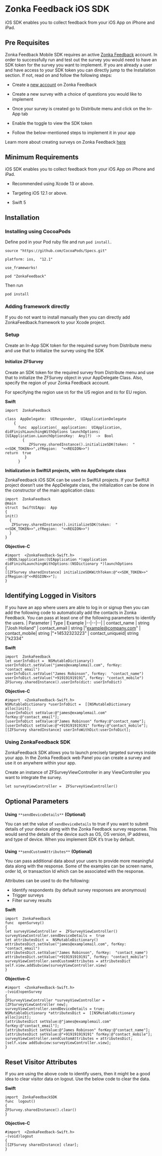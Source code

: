 # Zonka Feedback iOS SDK

iOS SDK enables you to collect feedback from your iOS App on iPhone and iPad. 

## Pre Requisites


Zonka Feedback Mobile SDK requires an active [Zonka Feedback](https://www.zonkafeedback.com/) account. In order to successfully run and test out the survey you would need to have an SDK token for the survey you want to implement. If you are already a user and have access to your SDK token you can directly jump to the Installation section. If not, read on and follow the following steps:

-   Create a [new account](https://www.zonkafeedback.com/free-trial-signup) on Zonka Feedback
-   Create a new survey with a choice of questions you would like to implement
-   Once your survey is created go to Distribute menu and click on the In-App tab
  
-   Enable the toggle to view the SDK token
- Follow the below-mentioned steps to implement it in your app

Learn more about creating surveys on Zonka Feedback [here](https://help.zonkafeedback.com/en/articles/6389318-getting-started-with-zonka-feedback)
## Minimum Requirements

iOS SDK enables you to collect feedback from your iOS App on iPhone and iPad.

* Recommended using Xcode 13 or above.

* Targeting iOS 12.1 or above.

* Swift 5

## Installation

### Installing using CocoaPods

Define pod in your Pod ruby file and run `pod install.`
```
source "https://github.com/CocoaPods/Specs.git"

platform: ios,  "12.1"

use_frameworks!

pod "ZonkaFeedback"
```
Then run
```
pod install
```
### Adding framework directly[](#adding-framework-directly)

If you do not want to install manually then you can directly add ZonkaFeedback.framework to your Xcode project.

### Setup[](#setup)

Create an In-App SDK token for the required survey from Distribute menu and use that to initialize the survey using the SDK

#### Initialize ZFSurvey[](#initialize-zfsurvey)

Create an SDK token for the required survey from Distribute menu and use that to initialize the ZFSurvey object in your AppDelegate Class. Also, specify the region of your Zonka Feedback account.

For specifying the region use `US` for the US region and `EU` for EU region.

**Swift**
```
import  ZonkaFeedback

class  AppDelegate:  UIResponder,  UIApplicationDelegate
    {
      func  application(_ application:  UIApplication, didFinishLaunchingWithOptions launchOptions:  [UIApplication.LaunchOptionsKey:  Any]?)  ->  Bool
        {
           ZFSurvey.sharedInstance().initializeSDK(token:  " <<SDK_TOKEN>>",zfRegion:  "<<REGION>>")
return  true
         }
      }
```

**Initialization in SwiftUI projects, with no AppDelegate class**

ZonkaFeedback iOS SDK can be used in SwiftUI projects. If your SwiftUI project doesn’t use the AppDelegate class, the initialization can be done in the constructor of the main application class:
```
import  ZonkaFeedback
@main
struct  SwiftUIApp:  App
{
init()
  {
   ZFSurvey.sharedInstance().initializeSDK(token:  "<<SDK_TOKEN>>",zfRegion:  "<<REGION>>")
  }
}
```
**Objective-C**
```
#import  <ZonkaFeedback-Swift.h>
-(BOOL)application:(UIApplication *)application didFinishLaunchingWithOptions:(NSDictionary *)launchOptions
{
[[ZFSurvey sharedInstance] initializeSDKWithToken:@"<<SDK_TOKEN>>" zfRegion:@"<<REGION>>"];
}
```
## Identifying Logged in Visitors[](#identifying-logged-in-visitors)

If you have an app where users are able to log in or signup then you can add the following code to automatically add the contacts in Zonka Feedback. You can pass at least one of the following parameters to identify the users.
| Parameter | Type | Example
|--|--|--|
| contact_name | string |"Josh Holland"
| contact_email | string |"example@company.com"
| contact_mobile| string |"+14532323223"
| contact_uniqueid| string |"k2334"




**Swift**
```
import  ZonkaFeedback
let userInfoDict =  NSMutableDictionary()
userInfoDict.setValue("james@examplemail.com", forKey:  "contact_email")
userInfoDict.setValue("James Robinson", forKey:  "contact_name")
userInfoDict.setValue("+919191919191”, forKey: "contact_mobile")
ZFSurvey.sharedInstance().userInfo(dict: userInfoDict)
```
**Objective-C**
```
#import  <ZonkaFeedback-Swift.h>
NSMutableDictionary *userInfoDict =  [[NSMutableDictionary alloc]init];
[userInfoDict setValue:@"james@examplemail.com" forKey:@"contact_email"];
[userInfoDict setValue:@"James Robinson" forKey:@"contact_name"];
[userInfoDict setValue:@"+919191919191" forKey:@"contact_mobile"];
[[ZFSurvey sharedInstance] userInfoWithDict:userInfoDict];
```
### Using ZonkaFeedback SDK[](#using-zonkafeedback-sdk)

ZonkaFeedback SDK allows you to launch precisely targeted surveys inside your app. In the Zonka Feedback web Panel you can create a survey and use it on anywhere within your app.

Create an instance of ZFSurveyViewController in any ViewController you want to integrate the survey.
```
let surveyViewController =  ZFSurveyViewController()
```
## Optional Parameters[](#parameters)

### 

**Using** `**sendDeviceDetails**` **(Optional)**[](#using-senddevicedetails-optional)

You can set the value of `sendDeviceDetails` to true if you want to submit details of your device along with the Zonka Feedback survey response. This would send the details of the device such as OS, OS version, IP address, and type of device. When you implement SDK it’s true by default.

### 

**Using** `**sendCustomAttributes**` **(Optional)**[](#using-sendcustomattributes-optional)

You can pass additional data about your users to provide more meaningful data along with the response. Some of the examples can be screen name, order Id, or transaction Id which can be associated with the response.

Attributes can be used to do the following:

 - Identify respondents (by default survey responses are anonymous)
 - Trigger surveys
 - Filter survey results

**Swift**
```
import  ZonkaFeedback
func  openSurvey()
{
let surveyViewController =  ZFSurveyViewController()
surveyViewController.sendDeviceDetails =  true
let attributesDict =  NSMutableDictionary()
attributesDict.setValue("james@examplemail.com", forKey:  "contact_email")
attributesDict.setValue("James Robinson", forKey:  "contact_name")
attributesDict.setValue("+919191919191”, forKey: "contact_mobile")
surveyViewController.sendCustomAttributes = attributesDict
self.view.addSubview(surveyViewController.view)
}
```
**Objective-C**
```
#import  <ZonkaFeedback-Swift.h>
-(void)openSurvey
{
ZFSurveyViewController *surveyViewController =  [ZFSurveyViewController new];
surveyViewController.sendDeviceDetails = true;
NSMutableDictionary *attributesDict =  [[NSMutableDictionary alloc]init];
[attributesDict setValue:@"james@examplemail.com" forKey:@"contact_email"];
[attributesDict setValue:@"James Robinson" forKey:@"contact_name"];
[attributesDict setValue:@"+919191919191" forKey:@"contact_mobile"];
surveyViewController.sendCustomAttributes = attributesDict;
[self.view addSubview:surveyViewController.view];
}
```
## Reset Visitor Attributes[](#reset-visitor-attributes)

If you are using the above code to identify users, then it might be a good idea to clear visitor data on logout. Use the below code to clear the data.

**Swift**
```
import  ZonkaFeedbackSDK
func  logout()
{
ZFSurvey.sharedInstance().clear()
}
```
**Objective-C**
```
#import  <ZonkaFeedback-Swift.h>
-(void)logout
{
[[ZFSurvey sharedInstance] clear];
}
```


